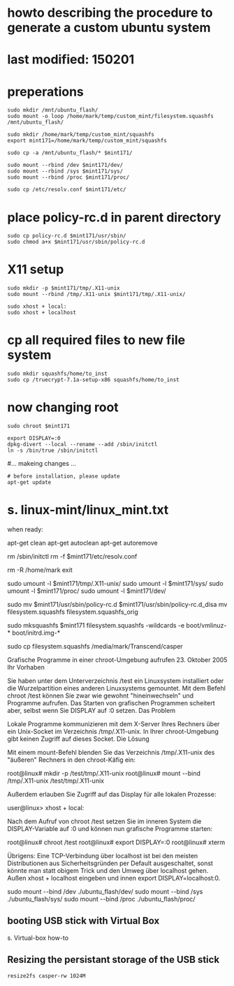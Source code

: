 

# howto describing the procedure to generate a custom ubuntu system
# last modified: 150201

# preperations

    sudo mkdir /mnt/ubuntu_flash/
    sudo mount -o loop /home/mark/temp/custom_mint/filesystem.squashfs /mnt/ubuntu_flash/

    sudo mkdir /home/mark/temp/custom_mint/squashfs
    export mint171=/home/mark/temp/custom_mint/squashfs

    sudo cp -a /mnt/ubuntu_flash/* $mint171/

    sudo mount --rbind /dev $mint171/dev/
    sudo mount --rbind /sys $mint171/sys/
    sudo mount --rbind /proc $mint171/proc/

    sudo cp /etc/resolv.conf $mint171/etc/

# place policy-rc.d in parent directory
    sudo cp policy-rc.d $mint171/usr/sbin/
    sudo chmod a+x $mint171/usr/sbin/policy-rc.d

# X11 setup

    sudo mkdir -p $mint171/tmp/.X11-unix
    sudo mount --rbind /tmp/.X11-unix $mint171/tmp/.X11-unix/

    sudo xhost + local:
    sudo xhost + localhost

# cp all required files to new file system
    sudo mkdir squashfs/home/to_inst
    sudo cp /truecrypt-7.1a-setup-x86 squashfs/home/to_inst

# now changing root

    sudo chroot $mint171

    export DISPLAY=:0
    dpkg-divert --local --rename --add /sbin/initctl
    ln -s /bin/true /sbin/initctl

#... makeing changes ...

    # before installation, please update
    apt-get update

# s. linux-mint/linux_mint.txt

when ready:

apt-get clean
apt-get autoclean
apt-get autoremove


rm /sbin/initctl
rm -f $mint171/etc/resolv.conf

rm -R /home/mark
exit

sudo umount -l  $mint171/tmp/.X11-unix/
sudo umount  -l  $mint171/sys/
sudo umount -l  $mint171/proc/
sudo umount  -l $mint171/dev/

sudo mv $mint171/usr/sbin/policy-rc.d $mint171/usr/sbin/policy-rc.d_disa
 mv filesystem.squashfs filesystem.squashfs_orig
 
sudo mksquashfs $mint171 filesystem.squashfs -wildcards -e boot/vmlinuz-* boot/initrd.img-*

sudo cp filesystem.squashfs /media/mark/Transcend/casper


Grafische Programme in einer chroot-Umgebung aufrufen
23. Oktober 2005
Ihr Vorhaben

Sie haben unter dem Unterverzeichnis /test ein Linuxsystem installiert oder die Wurzelpartition eines anderen Linuxsystems gemountet. Mit dem Befehl chroot /test können Sie zwar wie gewohnt "hineinwechseln" und Programme aufrufen. Das Starten von grafischen Programmen scheitert aber, selbst wenn Sie DISPLAY auf :0 setzen.
Das Problem

Lokale Programme kommunizieren mit dem X-Server Ihres Rechners über ein Unix-Socket im Verzeichnis /tmp/.X11-unix. In Ihrer chroot-Umgebung gibt keinen Zugriff auf dieses Socket.
Die Lösung

Mit einem mount-Befehl blenden Sie das Verzeichnis /tmp/.X11-unix des "äußeren" Rechners in den chroot-Käfig ein:

root@linux# mkdir -p /test/tmp/.X11-unix
root@linux# mount --bind /tmp/.X11-unix /test/tmp/.X11-unix

Außerdem erlauben Sie Zugriff auf das Display für alle lokalen Prozesse:

user@linux> xhost + local:

Nach dem Aufruf von chroot /test setzen Sie im inneren System die DISPLAY-Variable auf :0 und können nun grafische Programme starten:

root@linux# chroot /test
root@linux# export DISPLAY=:0
root@linux# xterm

Übrigens: Eine TCP-Verbindung über localhost ist bei den meisten Distributionen aus Sicherheitsgründen per Default ausgeschaltet, sonst könnte man statt obigem Trick und den Umweg über localhost gehen. Außen xhost + localhost eingeben und innen export DISPLAY=localhost:0.



sudo mount --bind /dev ./ubuntu_flash/dev/
sudo mount --bind /sys ./ubuntu_flash/sys/ 
sudo mount --bind /proc ./ubuntu_flash/proc/

## booting USB stick with Virtual Box
 s. Virtual-box how-to

## Resizing the persistant storage of the USB stick

    resize2fs casper-rw 1024M
